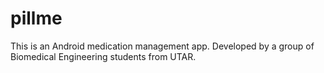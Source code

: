 # pillme
This is an Android medication management app. Developed by a group of Biomedical Engineering students from UTAR.
